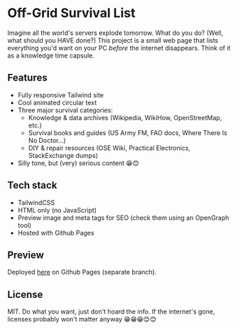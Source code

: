 # Off-Grid Survival List

Imagine all the world's servers explode tomorrow. What do you do? (Well, what should you HAVE done?)
This project is a small web page that lists everything you'd want on your PC *before* the internet disappears. Think of it as a knowledge time capsule.  

## Features

- Fully responsive Tailwind site  
- Cool animated circular text  
- Three major survival categories:
  - Knowledge & data archives (Wikipedia, WikiHow, OpenStreetMap, etc.)
  - Survival books and guides (US Army FM, FAO docs, Where There Is No Doctor...)
  - DIY & repair resources (OSE Wiki, Practical Electronics, StackExchange dumps)
- Silly tone, but (very) serious content 😁😊

## Tech stack

- TailwindCSS
- HTML only (no JavaScript)  
- Preview image and meta tags for SEO  (check them using an OpenGraph tool)
- Hosted with Github Pages

## Preview

Deployed [here](https://samy-y.github.io/offgridsurvivallist/) on Github Pages (separate branch).

## License

MIT. Do what you want, just don't hoard the info.
If the internet's gone, licenses probably won't matter anyway 😁😁😁😊😊
